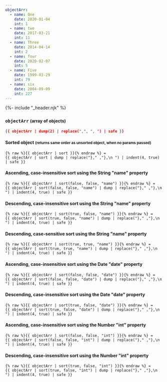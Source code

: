 ```yaml
---
objectArr:
  - name: One
    date: 2020-01-04
    int: 1
  - name: two
    date: 2017-03-21
    int: 11
  - name: Three
    date: 2014-04-14
    int: 2
  - name: four
    date: 2020-02-07
    int: 5
  - name: Five
    date: 1999-03-29
    int: 79
  - name: six
    date: 2004-09-09
    int: 227
---
```


{%- include "_header.njk" %}

### `objectArr` <small>(array of objects)</small>

```json
{{ objectArr | dump(2) | replace(",", ", ") | safe }}
```

#### Sorted object <small>(returns same order as unsorted object, when no params passed)</small>

```njk
{% raw %}{{ objectArr | sort }}{% endraw %} =
{{ objectArr | sort | dump | replace("}," ,"},\n ") | indent(4, true) | safe }}
```

#### Ascending, case-insensitive sort using the String "name" property

```njk
{% raw %}{{ objectArr | sort(false, false, "name") }}{% endraw %} =
{{ objectArr | sort(false, false, "name") | dump | replace("}," ,"},\n ") | indent(4, true) | safe }}
```

#### Descending, case-insensitive sort using the String "name" property

```
{% raw %}{{ objectArr | sort(true, false, "name") }}{% endraw %} =
{{ objectArr | sort(true, false, "name") | dump | replace("}," ,"},\n ") | indent(4, true) | safe }}
```

#### Descending, case-sensitive sort using the String "name" property

```njk
{% raw %}{{ objectArr | sort(true, true, "name") }}{% endraw %} =
{{ objectArr | sort(true, true, "name") | dump | replace("}," ,"},\n ") | indent(4, true) | safe }}
```

#### Ascending, case-insensitive sort using the Date "date" property

```njk
{% raw %}{{ objectArr | sort(false, false, "date") }}{% endraw %} =
{{ objectArr | sort(false, false, "date") | dump | replace("}," ,"},\n ") | indent(4, true) | safe }}
```

#### Descending, case-insensitive sort using the Date "date" property

```njk
{% raw %}{{ objectArr | sort(true, false, "date") }}{% endraw %} =
{{ objectArr | sort(true, false, "date") | dump | replace("}," ,"},\n ") | indent(4, true) | safe }}
```

#### Ascending, case-insensitive sort using the Number "int" property

```njk
{% raw %}{{ objectArr | sort(false, false, "int") }}{% endraw %} =
{{ objectArr | sort(false, false, "int") | dump | replace("}," ,"},\n ") | indent(4, true) | safe }}
```

#### Descending, case-insensitive sort using the Number "int" property

```njk
{% raw %}{{ objectArr | sort(true, false, "int") }}{% endraw %} =
{{ objectArr | sort(true, false, "int") | dump | replace("}," ,"},\n ") | indent(4, true) | safe }}
```
